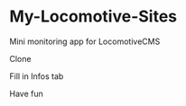 # My-Locomotive-Sites
Mini monitoring app for LocomotiveCMS

  Clone
  
  Fill in Infos tab
  
  Have fun
